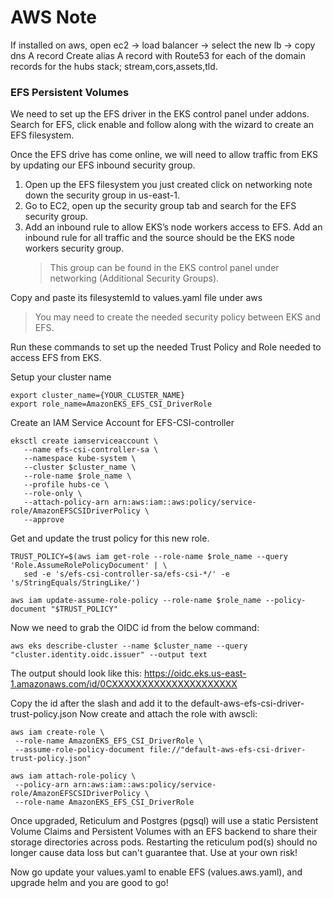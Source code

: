 # AWS Note
If installed on aws, open ec2 -> load balancer -> select the new lb -> copy dns A record
Create alias A record with Route53 for each of the domain records for the hubs stack; stream,cors,assets,tld.

### EFS Persistent Volumes
We need to set up the EFS driver in the EKS control panel under addons. Search for EFS, click enable and follow along with the wizard to create an EFS filesystem. 

Once the EFS drive has come online, we will need to allow traffic from EKS by updating our EFS inbound security group.

1. Open up the EFS filesystem you just created click on networking note down the security group in us-east-1.
2. Go to EC2, open up the security group tab and search for the EFS security group.
3. Add an inbound rule to allow EKS’s node workers access to EFS. Add an inbound rule for all traffic and the source should be the EKS node workers security group. 
    > This group can be found in the EKS control panel under networking (Additional Security Groups).

Copy and paste its filesystemId to values.yaml file under aws

>You may need to create the needed security policy between EKS and EFS.

Run these commands to set up the needed Trust Policy and Role needed to access EFS from EKS.

Setup your cluster name
```
export cluster_name={YOUR_CLUSTER_NAME}
export role_name=AmazonEKS_EFS_CSI_DriverRole
```
Create an IAM Service Account for EFS-CSI-controller
```
eksctl create iamserviceaccount \
   --name efs-csi-controller-sa \
   --namespace kube-system \
   --cluster $cluster_name \
   --role-name $role_name \
   --profile hubs-ce \
   --role-only \
   --attach-policy-arn arn:aws:iam::aws:policy/service-role/AmazonEFSCSIDriverPolicy \
   --approve
```
Get and update the trust policy for this new role.

```
TRUST_POLICY=$(aws iam get-role --role-name $role_name --query 'Role.AssumeRolePolicyDocument' | \
   sed -e 's/efs-csi-controller-sa/efs-csi-*/' -e 's/StringEquals/StringLike/')

aws iam update-assume-role-policy --role-name $role_name --policy-document "$TRUST_POLICY"
```

Now we need to grab the OIDC id from the below command:
```
aws eks describe-cluster --name $cluster_name --query "cluster.identity.oidc.issuer" --output text 
```

The output should look like this: https://oidc.eks.us-east-1.amazonaws.com/id/0CXXXXXXXXXXXXXXXXXXXXX

Copy the id after the slash and add it to the default-aws-efs-csi-driver-trust-policy.json
Now create and attach the role with awscli:
```
aws iam create-role \
 --role-name AmazonEKS_EFS_CSI_DriverRole \
 --assume-role-policy-document file://"default-aws-efs-csi-driver-trust-policy.json"

aws iam attach-role-policy \
 --policy-arn arn:aws:iam::aws:policy/service-role/AmazonEFSCSIDriverPolicy \
 --role-name AmazonEKS_EFS_CSI_DriverRole
```

Once upgraded, Reticulum and Postgres (pgsql) will use a static Persistent Volume Claims and Persistent Volumes with an EFS backend to share their storage directories across pods. Restarting the reticulum pod(s) should no longer cause data loss but can't guarantee that. Use at your own risk!

Now go update your values.yaml to enable EFS (values.aws.yaml), and upgrade helm and you are good to go!